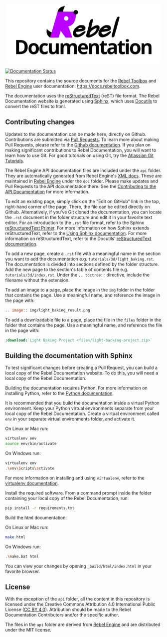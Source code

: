 <p align="center">
  <img src="rebel-documentation.png" alt="Rebel Documentation"/>
</p>

[![Documentation Status](https://readthedocs.org/projects/rebel-documentation/badge/?version=latest)](https://docs.rebeltoolbox.com/en/latest/?badge=latest)

This repository contains the source documents for the [Rebel Toolbox](https://rebeltoolbox.com) and [Rebel Engine](https://github.com/RebelToolbox/RebelEngine) user documentation: https://docs.rebeltoolbox.com.

The documentation uses the [reStructuredText](https://docutils.sourceforge.io/rst.html) (reST) file format.
The Rebel Documentation website is generated using [Sphinx](https://www.sphinx-doc.org/),
which uses [Docutils](https://docutils.sourceforge.io/) to convert the reST files to html.

## Contributing changes

Updates to the documentation can be made here, directly on Github.
Contributions are submitted via [Pull Requests](https://docs.github.com/en/pull-requests).
To learn more about making Pull Requests, please refer to the [Github documentation](https://docs.github.com/en/get-started/quickstart/contributing-to-projects).
If you plan on making significant contributions to Rebel Documentation,
you will want to learn how to use Git.
For good tutorials on using Git, try the [Atlassian Git Tutorials](https://www.atlassian.com/git/tutorials).

The Rebel Engine API documentation files are included under the `api` folder.
They are automatically generated from Rebel Engine's [XML docs](https://github.com/RebelToolbox/RebelEngine/tree/main/docs).
These are maintained in [Rebel Engine](https://github.com/RebelToolbox/RebelEngine) under the `doc` folder.
Please make updates and Pull Requests to the API documentation there.
See the [Contributing to the API Documentation](https://docs.rebeltoolbox.com/en/latest/contributing/updating_the_api_documentation.html) for more information.

To edit an existing page, simply click on the "Edit on GitHub" link in the top, right-hand corner of the page.
There, the file can be edited directly on Github.
Alternatively, if you've Git cloned the documentation, you can locate the `.rst` document in the folder structure and edit it in your favorite text editor.
For an introduction to the `.rst` file format, refer to the Sphinx [reStructuredText Primer](https://www.sphinx-doc.org/en/master/usage/restructuredtext/basics.html).
For more information on how Sphinx extends reStructuredText, refer to the [Using Sphinx documentation](https://www.sphinx-doc.org/en/master/usage/restructuredtext/index.html).
For more information on reStructuredText, refer to the Docutils' [reStructuredText documentation](https://docutils.sourceforge.io/rst.html).

To add a new page, create a `.rst` file with a meaningful name in the section you want to add the documentation e.g. `tutorials/3d/light_baking.rst`.
The documentation is divided into sections defined by the folder structure.
Add the new page to the section's table of contents file e.g. `tutorials/3d/index.rst`.
Under the `.. toctree::` directive, include the filename without the extension.

To add an image to a page, place the image in the `img` folder in the folder that contains the page.
Use a meaningful name, and reference the image in the page with:
```rst
.. image:: img/light_baking_result.png
```

To add a downloadable file to a page, place the file in the `files` folder in the folder that contains the page.
Use a meaningful name, and reference the file in the page with:
```rst
:download:`Light Baking Project <files/light-backing-project.zip>`
```

## Building the documentation with Sphinx

To test significant changes before creating a Pull Request, you can build a local copy of the Rebel Documentation website.
To do this, you will need a local copy of the Rebel Documentation.

Building the documentation requires Python.
For more information on installing Python, refer to the [Python documentation](https://www.python.org/downloads/). 

It is recommended that you build the documentation inside a virtual Python environment.
Keep your Python virtual environments separate from your local copy of the Rebel Documentation.
Create a virtual environment called `env` in your separate virtual environments folder,
and activate it.

On Linux or Mac run:
```sh
virtualenv env
source env/bin/activate
```
On Windows run:
```sh
virtualenv env
.\env\Scripts\activate
```
For more information on installing and using `virtualenv`, refer to the [virtualenv documentation](https://virtualenv.pypa.io/en/latest/index.html).

Install the required software.
From a command prompt inside the folder containing your local copy of the Rebel Documentation, run:
```sh
pip install -r requirements.txt
```

Build the html documentation.

On Linux or Mac run:
```sh
make html
```
On Windows run:
```sh
.\make.bat html
```

You can view your changes by opening `_build/html/index.html` in your favorite browser.

## License

With the exception of the `api` folder, all the content in this repository is licensed under the Creative Commons Attribution 4.0 International Public License ([CC BY 4.0](https://creativecommons.org/licenses/by/4.0/)). Attribution should be made to the Rebel Documentation Contributors and/or the specific author.

The files in the `api` folder are derived from [Rebel Engine](https://github.com/RebelToolbox/RebelEngine) and are distributed under the MIT license.
